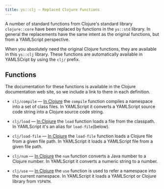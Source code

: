 ```yaml
---
title: ys::clj — Replaced Clojure Functions
---
```


A number of standard functions from Clojure's standard library `clojure::core`
have been replaced by functions in the `ys::std` library.
In general the replacements have the same intent as the original functions, but
from a YAMLScript perspective.

When you absolutely need the original Clojure functions, they are available in
this `ys::clj` library.
These functions are automatically available in YAMLSCript by using the `clj/`
prefix.


## Functions

The documentation for these functions is available in the Clojure documentation
web site, so we include a link to there in each definition.


* `clj/compile` — [In Clojure](https://clojuredocs.org/clojure.core/compile) the
  `compile` function compiles a namespace into a set of class files.
  In YAMLScript it converts a YAMLScript source code string into a
  Clojure source code string.

* `clj/load` — [In Clojure](https://clojuredocs.org/clojure.core/load) the
  `load` function loads a file from the classpath.
  In YAMLScript it's an alias for `load-file`(below).

* `clj/load-file` — [In Clojure](https://clojuredocs.org/clojure.core/load-file)
  the `load-file` function loads a Clojure file from a given file path.
  In YAMLScript it loads a YAMLScript file from a given file path.

* `clj/num` — [In Clojure](https://clojuredocs.org/clojure.core/num) the `num`
  function converts a Java number to a Clojure number.
  In YAMLScript it converts a numeric string to a number.

* `clj/use` — [In Clojure](https://clojuredocs.org/clojure.core/use) the `use`
  function is used to refer a namespace into the current namespace.
  In YAMLScript it loads a YAMLScript or Clojure library from `YSPATH`.
